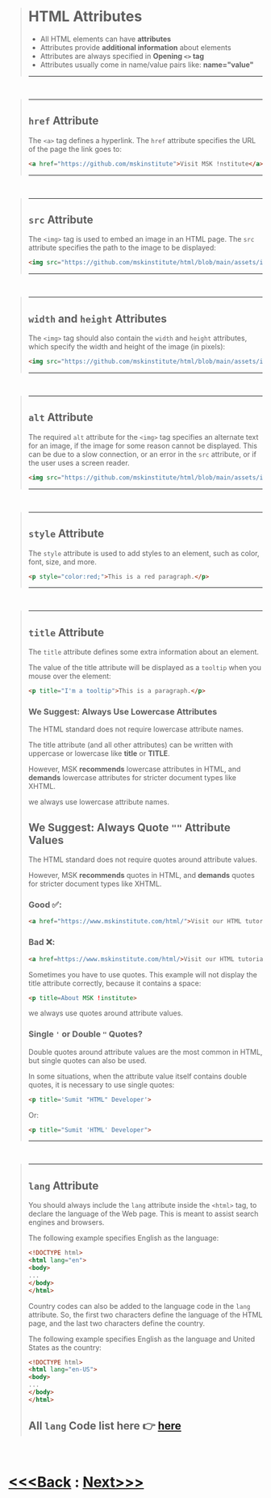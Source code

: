 ># HTML Attributes
>
>-   All HTML elements can have **attributes**
>-   Attributes provide **additional information** about elements
>-   Attributes are always specified in **Opening `<>` tag**
>-   Attributes usually come in name/value pairs like: **name="value"**
>---

<br>

>---
>## `href` Attribute
>
>The `<a>` tag defines a hyperlink. The `href` attribute specifies the URL of the page the link goes to:
>
>```html
><a href="https://github.com/mskinstitute">Visit MSK !nstitute</a>
>```
>---

<br>

>---
>## `src` Attribute
>
>The `<img>` tag is used to embed an image in an HTML page. The `src` attribute specifies the path to the image to be displayed:
>
>```html
><img src="https://github.com/mskinstitute/html/blob/main/assets/img/hello.png?raw=true" >
>```
>---

<br>

>---
>## `width` and `height` Attributes
>
>The `<img>` tag should also contain the `width` and `height` attributes, which specify the width and height of the image (in pixels):
>
>```html
><img src="https://github.com/mskinstitute/html/blob/main/assets/img/hello.png?raw=true" width="500" height="600">
>```
>---

<br>

>---
>## `alt` Attribute
>
>The required `alt` attribute for the `<img>` tag specifies an alternate text for an image, if the image for some reason cannot be displayed. This can be due to a slow connection, or an error in the `src` attribute, or if the user uses a screen reader.
>
>```html
><img src="https://github.com/mskinstitute/html/blob/main/assets/img/hello.png?raw=true" alt="Student With Laptop">
>```
>---

<br>

>---
>## `style` Attribute
>
>The `style` attribute is used to add styles to an element, such as color, font, size, and more.
>
>```html
><p style="color:red;">This is a red paragraph.</p>
>```
>---

<br>

>---
>## `title` Attribute
>
>The `title` attribute defines some extra information about an element.
>
>The value of the title attribute will be displayed as a `tooltip` when you mouse over the element:
>
>```html
><p title="I'm a tooltip">This is a paragraph.</p>
>```
>
>### We Suggest: Always Use Lowercase Attributes
>
>The HTML standard does not require lowercase attribute names.
>
>The title attribute (and all other attributes) can be written with uppercase or lowercase like **title** or **TITLE**.
>
>However, MSK **recommends** lowercase attributes in HTML, and **demands** lowercase attributes for stricter document types like XHTML.
>
>we always use lowercase attribute names.
>
>## We Suggest: Always Quote `""` Attribute Values
>
>The HTML standard does not require quotes around attribute values.
>
>However, MSK **recommends** quotes in HTML, and **demands** quotes for stricter document types like XHTML.
>
>### Good ✅:
>```html
><a href="https://www.mskinstitute.com/html/">Visit our HTML tutorial</a>
>```
>
>### Bad ❌:
>```html
><a href=https://www.mskinstitute.com/html/>Visit our HTML tutorial</a>
>```
>
>Sometimes you have to use quotes. This example will not display the title attribute correctly, because it contains a space:
>
>```html
><p title=About MSK !institute>
>```
>
>we always use quotes around attribute values.
>
>### Single `'` or Double `"` Quotes?
>
>Double quotes around attribute values are the most common in HTML, but single quotes can also be used.
>
>In some situations, when the attribute value itself contains double quotes, it is necessary to use single quotes:
>```HTML
><p title='Sumit "HTML" Developer'>
>```
>
>Or:
>```HTML
><p title="Sumit 'HTML' Developer">
>```
>---

<br>

>---
>## `lang` Attribute
>
>You should always include the `lang` attribute inside the `<html>` tag, to declare the language of the Web page. This is meant to assist search engines and browsers.
>
>The following example specifies English as the language:
>
>```html
><!DOCTYPE html>
><html lang="en">
><body>
>...
></body>
></html>
>```
>
>Country codes can also be added to the language code in the `lang` attribute. So, the first two characters define the language of the HTML page, and the last two characters define the country.
>
>The following example specifies English as the language and United States as the country:
>```html
><!DOCTYPE html>
><html lang="en-US">
><body>
>...
></body>
></html>
>```
> All `lang` Code list here 👉 [here](https://www.w3schools.com/tags/ref_language_codes.asp)
>---

<br>

# [<<<Back](../03_Element/01_Element.md) : [Next>>>](../05_Heading_&_Paragraphs/01_heading.md)